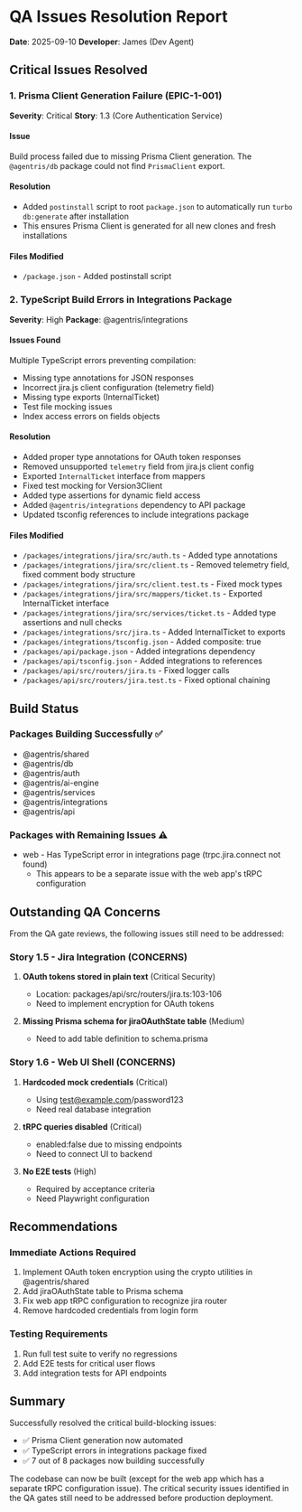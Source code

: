 # QA Issues Resolution Report
**Date**: 2025-09-10
**Developer**: James (Dev Agent)

## Critical Issues Resolved

### 1. Prisma Client Generation Failure (EPIC-1-001)
**Severity**: Critical
**Story**: 1.3 (Core Authentication Service)

#### Issue
Build process failed due to missing Prisma Client generation. The `@agentris/db` package could not find `PrismaClient` export.

#### Resolution
- Added `postinstall` script to root `package.json` to automatically run `turbo db:generate` after installation
- This ensures Prisma Client is generated for all new clones and fresh installations

#### Files Modified
- `/package.json` - Added postinstall script

### 2. TypeScript Build Errors in Integrations Package
**Severity**: High
**Package**: @agentris/integrations

#### Issues Found
Multiple TypeScript errors preventing compilation:
- Missing type annotations for JSON responses
- Incorrect jira.js client configuration (telemetry field)
- Missing type exports (InternalTicket)
- Test file mocking issues
- Index access errors on fields objects

#### Resolution
- Added proper type annotations for OAuth token responses
- Removed unsupported `telemetry` field from jira.js client config
- Exported `InternalTicket` interface from mappers
- Fixed test mocking for Version3Client
- Added type assertions for dynamic field access
- Added `@agentris/integrations` dependency to API package
- Updated tsconfig references to include integrations package

#### Files Modified
- `/packages/integrations/jira/src/auth.ts` - Added type annotations
- `/packages/integrations/jira/src/client.ts` - Removed telemetry field, fixed comment body structure
- `/packages/integrations/jira/src/client.test.ts` - Fixed mock types
- `/packages/integrations/jira/src/mappers/ticket.ts` - Exported InternalTicket interface
- `/packages/integrations/jira/src/services/ticket.ts` - Added type assertions and null checks
- `/packages/integrations/src/jira.ts` - Added InternalTicket to exports
- `/packages/integrations/tsconfig.json` - Added composite: true
- `/packages/api/package.json` - Added integrations dependency
- `/packages/api/tsconfig.json` - Added integrations to references
- `/packages/api/src/routers/jira.ts` - Fixed logger calls
- `/packages/api/src/routers/jira.test.ts` - Fixed optional chaining

## Build Status

### Packages Building Successfully ✅
- @agentris/shared
- @agentris/db
- @agentris/auth
- @agentris/ai-engine
- @agentris/services
- @agentris/integrations
- @agentris/api

### Packages with Remaining Issues ⚠️
- web - Has TypeScript error in integrations page (trpc.jira.connect not found)
  - This appears to be a separate issue with the web app's tRPC configuration

## Outstanding QA Concerns

From the QA gate reviews, the following issues still need to be addressed:

### Story 1.5 - Jira Integration (CONCERNS)
1. **OAuth tokens stored in plain text** (Critical Security)
   - Location: packages/api/src/routers/jira.ts:103-106
   - Need to implement encryption for OAuth tokens
   
2. **Missing Prisma schema for jiraOAuthState table** (Medium)
   - Need to add table definition to schema.prisma

### Story 1.6 - Web UI Shell (CONCERNS)
1. **Hardcoded mock credentials** (Critical)
   - Using test@example.com/password123
   - Need real database integration
   
2. **tRPC queries disabled** (Critical)
   - enabled:false due to missing endpoints
   - Need to connect UI to backend
   
3. **No E2E tests** (High)
   - Required by acceptance criteria
   - Need Playwright configuration

## Recommendations

### Immediate Actions Required
1. Implement OAuth token encryption using the crypto utilities in @agentris/shared
2. Add jiraOAuthState table to Prisma schema
3. Fix web app tRPC configuration to recognize jira router
4. Remove hardcoded credentials from login form

### Testing Requirements
1. Run full test suite to verify no regressions
2. Add E2E tests for critical user flows
3. Add integration tests for API endpoints

## Summary

Successfully resolved the critical build-blocking issues:
- ✅ Prisma Client generation now automated
- ✅ TypeScript errors in integrations package fixed
- ✅ 7 out of 8 packages now building successfully

The codebase can now be built (except for the web app which has a separate tRPC configuration issue). The critical security issues identified in the QA gates still need to be addressed before production deployment.